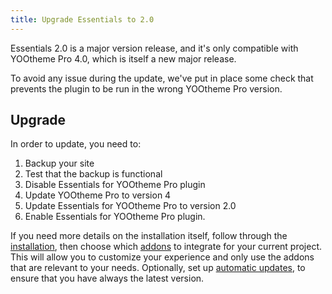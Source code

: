 ```yaml
---
title: Upgrade Essentials to 2.0
---
```


Essentials 2.0 is a major version release, and it's only compatible with YOOtheme Pro 4.0, which is itself a new major release.

To avoid any issue during the update, we've put in place some check that prevents the plugin to be run in the wrong YOOtheme Pro version.

## Upgrade

In order to update, you need to:

1. Backup your site
2. Test that the backup is functional
3. Disable Essentials for YOOtheme Pro plugin
4. Update YOOtheme Pro to version 4
5. Update Essentials for YOOtheme Pro to version 2.0
6. Enable Essentials for YOOtheme Pro plugin.

If you need more details on the installation itself, follow through the [installation](#installation), then choose which [addons](../addons) to integrate for your current project. This will allow you to customize your experience and only use the addons that are relevant to your needs. Optionally, set up [automatic updates](#automatic-updates), to ensure that you have always the latest version.

